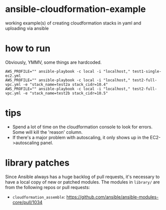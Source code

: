 # ansible-cloudformation-example
working example(s) of creating cloudformation stacks in yaml and uploading via ansible

# how to run
Obviously, YMMV, some things are hardcoded.

    AWS_PROFILE="" ansible-playbook -c local -i "localhost," test1-single-ec2.yml
    AWS_PROFILE="" ansible-playbook -c local -i "localhost," test2-full-vpc.yml -e "stack_name=test2a stack_cidr=10.4"
    AWS_PROFILE="" ansible-playbook -c local -i "localhost," test2-full-vpc.yml -e "stack_name=test2b stack_cidr=10.5"

# tips

* Spend a lot of time on the cloudformation console to look for errors. Some will kill the 'reason' column.
* If there's a major problem with autoscaling, it only shows up in the EC2->autoscaling panel.


# library patches
Since Ansible always has a huge backlog of pull requests, it's necessary to have a local copy of new or patched modules. The modules in `library/` are from the following repos or pull requests:

* `cloudformation_assemble`: https://github.com/ansible/ansible-modules-core/pull/1034
